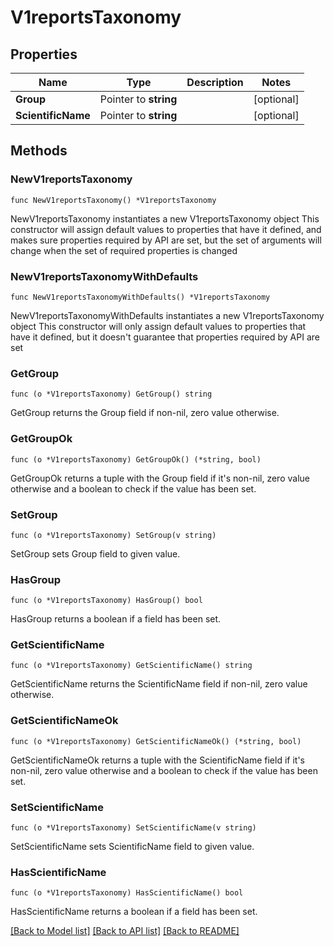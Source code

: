 # V1reportsTaxonomy

## Properties

Name | Type | Description | Notes
------------ | ------------- | ------------- | -------------
**Group** | Pointer to **string** |  | [optional] 
**ScientificName** | Pointer to **string** |  | [optional] 

## Methods

### NewV1reportsTaxonomy

`func NewV1reportsTaxonomy() *V1reportsTaxonomy`

NewV1reportsTaxonomy instantiates a new V1reportsTaxonomy object
This constructor will assign default values to properties that have it defined,
and makes sure properties required by API are set, but the set of arguments
will change when the set of required properties is changed

### NewV1reportsTaxonomyWithDefaults

`func NewV1reportsTaxonomyWithDefaults() *V1reportsTaxonomy`

NewV1reportsTaxonomyWithDefaults instantiates a new V1reportsTaxonomy object
This constructor will only assign default values to properties that have it defined,
but it doesn't guarantee that properties required by API are set

### GetGroup

`func (o *V1reportsTaxonomy) GetGroup() string`

GetGroup returns the Group field if non-nil, zero value otherwise.

### GetGroupOk

`func (o *V1reportsTaxonomy) GetGroupOk() (*string, bool)`

GetGroupOk returns a tuple with the Group field if it's non-nil, zero value otherwise
and a boolean to check if the value has been set.

### SetGroup

`func (o *V1reportsTaxonomy) SetGroup(v string)`

SetGroup sets Group field to given value.

### HasGroup

`func (o *V1reportsTaxonomy) HasGroup() bool`

HasGroup returns a boolean if a field has been set.

### GetScientificName

`func (o *V1reportsTaxonomy) GetScientificName() string`

GetScientificName returns the ScientificName field if non-nil, zero value otherwise.

### GetScientificNameOk

`func (o *V1reportsTaxonomy) GetScientificNameOk() (*string, bool)`

GetScientificNameOk returns a tuple with the ScientificName field if it's non-nil, zero value otherwise
and a boolean to check if the value has been set.

### SetScientificName

`func (o *V1reportsTaxonomy) SetScientificName(v string)`

SetScientificName sets ScientificName field to given value.

### HasScientificName

`func (o *V1reportsTaxonomy) HasScientificName() bool`

HasScientificName returns a boolean if a field has been set.


[[Back to Model list]](../README.md#documentation-for-models) [[Back to API list]](../README.md#documentation-for-api-endpoints) [[Back to README]](../README.md)


